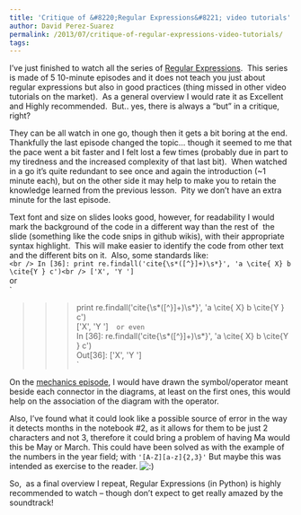 ```yaml
---
title: 'Critique of &#8220;Regular Expressions&#8221; video tutorials'
author: David Perez-Suarez
permalink: /2013/07/critique-of-regular-expressions-video-tutorials/
tags:
---
```

I&#8217;ve just finished to watch all the series of [Regular Expressions][1].  This series is made of 5 10-minute episodes and it does not teach you just about regular expressions but also in good practices (thing missed in other video tutorials on the market).  As a general overview I would rate it as Excellent and Highly recommended.  But.. yes, there is always a &#8220;but&#8221; in a critique, right?

They can be all watch in one go, though then it gets a bit boring at the end.  Thankfully the last episode changed the topic&#8230; though it seemed to me that the pace went a bit faster and I felt lost a few times (probably due in part to my tiredness and the increased complexity of that last bit).  When watched in a go it&#8217;s quite redundant to see once and again the introduction (~1 minute each), but on the other side it may help to make you to retain the knowledge learned from the previous lesson.  Pity we don&#8217;t have an extra minute for the last episode.

Text font and size on slides looks good, however, for readability I would mark the background of the code in a different way than the rest of  the slide (something like the code snips in github wikis), with their appropriate syntax highlight.  This will make easier to identify the code from other text and the different bits on it.  Also, some standards like:  
`<br />
In [36]: print re.findall('cite{\s*([^}]+)\s*}', 'a \cite{ X} b \cite{Y } c')<br />
['X', 'Y ']`  
or  
`<br />
>>> print re.findall('cite{\s*([^}]+)\s*}', 'a \cite{ X} b \cite{Y } c')<br />
['X', 'Y ']`  
or even  
`<br />
In [36]: re.findall('cite{\s*([^}]+)\s*}', 'a \cite{ X} b \cite{Y } c')<br />
Out[36]: ['X', 'Y ']<br />
`

On the [mechanics episode][2], I would have drawn the symbol/operator meant beside each connector in the diagrams, at least on the first ones, this would help on the association of the diagram with the operator.

Also, I&#8217;ve found what it could look like a possible source of error in the way it detects months in the notebook #2, as it allows for them to be just 2 characters and not 3, therefore it could bring a problem of having Ma would this be May or March. This could have been solved as with the example of the numbers in the year field; with `'[A-Z][a-z]{2,3}'` But maybe this was intended as exercise to the reader. <img src="http://localhost:8080/wp-includes/images/smilies/icon_smile.gif" alt=":)" class="wp-smiley" />

So,  as a final overview I repeat, Regular Expressions (in Python) is highly recommended to watch &#8211; though don&#8217;t expect to get really amazed by the soundtrack!

 [1]: http://software-carpentry.org/v4/regexp/index.html "regexp"
 [2]: http://software-carpentry.org/v4/regexp/mechanics.html "regexp-mechanics"
